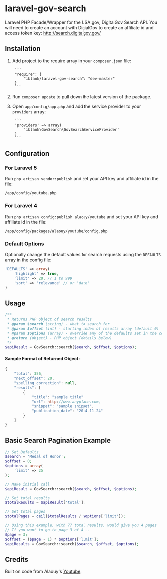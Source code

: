 # laravel-gov-search
Laravel PHP Facade/Wrapper for the USA.gov, DigitalGov Search API. You will need to create an account with DigialGov to create an affiliate id and access token key: http://search.digitalgov.gov/

## Installation
1. Add project to the require array in your `composer.json` file:

        ```
        "require": {
            "iblank/laravel-gov-search": "dev-master"
        }
        ```
2. Run `composer update` to pull down the latest version of the package.
3. Open `app/config/app.php` and add the service provider to your `providers` array:

        ```
        'providers' => array(
            'iblank\GovSearch\GovSearchServiceProvider'
        )
        ```

## Configuration
### For Laravel 5
Run `php artisan vendor:publish` and set your API key and affiliate id in the file:
```
/app/config/youtube.php
```
### For Laravel 4
Run `php artisan config:publish alaouy/youtube` and set your API key and affiliate id in the file:
```
/app/config/packages/alaouy/youtube/config.php
```
### Default Options
Optionally change the default values for search requests using the `DEFAULTS` array in the config file:
```php
'DEFAULTS' => array(
    'highlight' => true,
    'limit' => 20, // 1 to 999
    'sort' => 'relevance' // or 'date'
)
```

## Usage
```php
/**
 * Returns PHP object of search results
 * @param $search (string) - what to search for
 * @param $offset (int) - starting index of results array (default 0)
 * @param $options (array) - override any of the defaults set in the config file
 * @return (object) - PHP object (details below)
 */
$apiResult = GovSearch::search($search, $offset, $options);
```
#### Sample Format of Returned Object:
```javascript
{
    "total": 356,
    "next_offset": 20,
    "spelling_correction": null,
    "results": [
        {
            "title": "sample title",
            "url": http://www.anyplace.com,
            "snippet": "sample snippet",
            "publication_date": "2014-11-24"
        }
    ]
}
```

## Basic Search Pagination Example
```php
// Set Defaults
$search = 'Medal of Honor';
$offset = 0;
$options = array(
    'limit' => 25
);

// Make initial call
$apiResult = GovSearch::search($search, $offset, $options);

// Set total results
$totalResults = $apiResult['total'];

// Set total pages
$totalPages = ceil($totalResults / $options['limit']);

// Using this example, with 77 total results, would give you 4 pages
// If you want to go to page 3 of 4...
$page = 3;
$offset = ($page - 1) * $options['limit'];
$apiResults = GovSearch::search($search, $offset, $options);
```

## Credits
Built on code from Alaouy's [Youtube](https://github.com/alaouy/Youtube).
